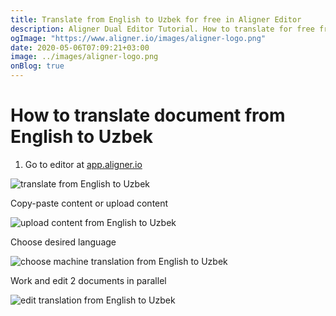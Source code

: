```yaml
---
title: Translate from English to Uzbek for free in Aligner Editor
description: Aligner Dual Editor Tutorial. How to translate for free from English to Uzbek. Aligner is multilingual document management platform. 
ogImage: "https://www.aligner.io/images/aligner-logo.png"
date: 2020-05-06T07:09:21+03:00
image: ../images/aligner-logo.png
onBlog: true
---
```


# How to translate document from English to Uzbek

1. Go to editor at [app.aligner.io](https://app.aligner.io "Aligner App web page")

![translate from English to Uzbek](../aligner-blank-editor.png "translate from English to Uzbek")

Copy-paste content or upload content

![upload content from English to Uzbek](../aligner-uploaded-document.png "upload content from English to Uzbek")

Choose desired language

![choose machine translation from English to Uzbek](../aligner-language-dropdown.png "choose machine translation from English to Uzbek")

Work and edit 2 documents in parallel

![edit translation from English to Uzbek](../aligner-double-sitded-editor.png "edit translation from English to Uzbek")

